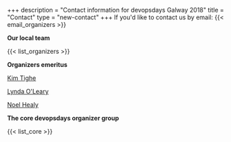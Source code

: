 +++
description = "Contact information for devopsdays Galway 2018"
title = "Contact"
type = "new-contact"
+++
If you'd like to contact us by email: {{< email_organizers >}}

**Our local team**

{{< list_organizers >}}

**Organizers emeritus**

[Kim Tighe](https://www.linkedin.com/in/kimtighe/)

[Lynda O'Leary](https://www.linkedin.com/in/lyndaoleary/)

[Noel Healy](https://www.linkedin.com/in/noel-healy-5797a328)

**The core devopsdays organizer group**

{{< list_core >}}